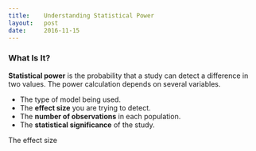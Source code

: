 ```yaml
---
title:    Understanding Statistical Power
layout:   post
date:     2016-11-15
---
```


### What Is It?

**Statistical power** is the probability that a study can detect a difference in two values. The power calculation depends on several variables.

* The type of model being used.
* The **effect size** you are trying to detect.
* The **number of observations** in each population.
* The **statistical significance** of the study.

The effect size
